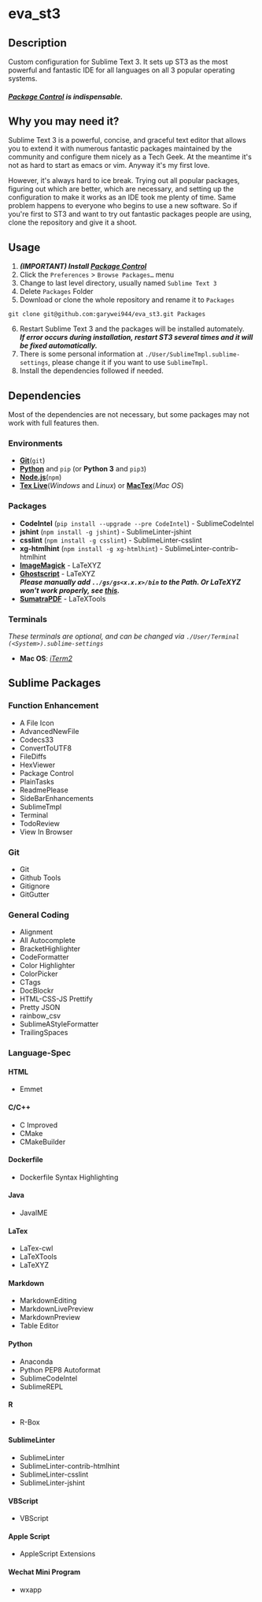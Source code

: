 # eva_st3
## Description
Custom configuration for Sublime Text 3. It sets up ST3 as the most powerful and fantastic IDE for all languages on all 3 popular operating systems. 
#### ***[Package Control](https://packagecontrol.io) is indispensable.***

## Why you may need it?
Sublime Text 3 is a powerful, concise, and graceful text editor that allows you to extend it with numerous fantastic packages maintained by the community and configure them nicely as a Tech Geek. At the meantime it's not as hard to start as emacs or vim. Anyway it's my first love.  
  
However, it's always hard to ice break. Trying out all popular packages, figuring out which are better, which are necessary, and setting up the configuration to make it works as an IDE took me plenty of time. Same problem happens to everyone who begins to use a new software. So if you're first to ST3 and want to try out fantastic packages people are using, clone the repository and give it a shoot.

## Usage
1. ***(IMPORTANT) Install [Package Control](https://packagecontrol.io/installation)***
2. Click the `Preferences` > `Browse Packages…` menu
3. Change to last level directory, usually named `Sublime Text 3`
4. Delete `Packages` Folder
5. Download or clone the whole repository and rename it to `Packages`
```
git clone git@github.com:garywei944/eva_st3.git Packages
```
6. Restart Sublime Text 3 and the packages will be installed automately.  
***If error occurs during installation, restart ST3 several times and it will be fixed automatically.***
7. There is some personal information at `./User/SublimeTmpl.sublime-settings`, please change it if you want to use `SublimeTmpl`.
8. Install the dependencies followed if needed.

## Dependencies
Most of the dependencies are not necessary, but some packages may not work with full features then.
### Environments
* [**Git**](https://git-scm.com/)(`git`)
* [**Python**](https://www.python.org/) and `pip` (or **Python 3** and `pip3`)
* [**Node.js**](https://nodejs.org/en/)(`npm`)
* [**Tex Live**](https://www.tug.org/texlive/)(*Windows* and *Linux*) or [**MacTex**](http://www.tug.org/mactex/)(*Mac OS*)

### Packages
* **CodeIntel** (`pip install --upgrade --pre CodeIntel`) - SublimeCodeIntel
* **jshint** (`npm install -g jshint`) - SublimeLinter-jshint
* **csslint** (`npm install -g csslint`) - SublimeLinter-csslint
* **xg-htmlhint** (`npm install -g xg-htmlhint`) - SublimeLinter-contrib-htmlhint
* [**ImageMagick**](https://imagemagick.org/script/download.php#windows) - LaTeXYZ
* [**Ghostscript**](https://www.ghostscript.com/download/gsdnld.html) - LaTeXYZ  
***Please manually add `../gs/gs<x.x.x>/bin` to the Path. Or LaTeXYZ won't work properly, see [this](https://github.com/SublimeText/LaTeXTools/issues/1148#issuecomment-308126813).***
* [**SumatraPDF**](https://www.sumatrapdfreader.org/free-pdf-reader.html) - LaTeXTools

### Terminals
*These terminals are optional, and can be changed via `./User/Terminal (<System>).sublime-settings`*
* **Mac OS**: [*iTerm2*](https://iterm2.com/)

## Sublime Packages
### Function Enhancement
* A File Icon
* AdvancedNewFile
* Codecs33
* ConvertToUTF8
* FileDiffs
* HexViewer
* Package Control
* PlainTasks
* ReadmePlease
* SideBarEnhancements
* SublimeTmpl
* Terminal
* TodoReview
* View In Browser

### Git
* Git
* Github Tools
* Gitignore
* GitGutter

### General Coding
* Alignment
* All Autocomplete
* BracketHighlighter
* CodeFormatter
* Color Highlighter
* ColorPicker
* CTags
* DocBlockr
* HTML-CSS-JS Prettify
* Pretty JSON
* rainbow_csv
* SublimeAStyleFormatter
* TrailingSpaces

### Language-Spec
#### HTML
* Emmet

#### C/C++
* C Improved
* CMake
* CMakeBuilder

#### Dockerfile
* Dockerfile Syntax Highlighting

#### Java
* JavaIME

#### LaTex
* LaTex-cwl
* LaTeXTools
* LaTeXYZ

#### Markdown
* MarkdownEditing
* MarkdownLivePreview
* MarkdownPreview
* Table Editor

#### Python
* Anaconda
* Python PEP8 Autoformat
* SublimeCodeIntel
* SublimeREPL

#### R
* R-Box

#### SublimeLinter
* SublimeLinter
* SublimeLinter-contrib-htmlhint
* SublimeLinter-csslint
* SublimeLinter-jshint

#### VBScript
* VBScript

#### Apple Script
* AppleScript Extensions

#### Wechat Mini Program
* wxapp
